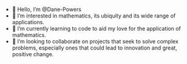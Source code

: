 - 👋 Hello, I’m @Dane-Powers
- 👀 I’m interested in mathematics, its ubiquity and its wide range of applications.
- 🌱 I’m currently learning to code to aid my love for the application of mathematics.
- 💞️ I’m looking to collaborate on projects that seek to solve complex problems, especially ones that could lead to innovation and great, positive change.
